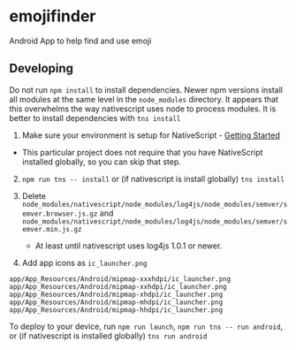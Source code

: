 # emojifinder
Android App to help find and use emoji

## Developing

Do not run `npm install` to install dependencies. Newer npm versions install all modules at the same level in the `node_modules` directory. It appears that this overwhelms the way nativescript uses node to process modules. It is better to install dependencies with `tns install`

1. Make sure your environment is setup for NativeScript - [Getting Started](http://docs.nativescript.org/start/getting-started)
 - This particular project does not require that you have NativeScript installed globally, so you can skip that step.

2. `npm run tns -- install` or (if nativescript is install globally) `tns install`

3. Delete `node_modules/nativescript/node_modules/log4js/node_modules/semver/semver.browser.js.gz` and `node_modules/nativescript/node_modules/log4js/node_modules/semver/semver.min.js.gz`
   - At least until nativescript uses log4js 1.0.1 or newer.

4. Add app icons as `ic_launcher.png`
```
app/App_Resources/Android/mipmap-xxxhdpi/ic_launcher.png
app/App_Resources/Android/mipmap-xxhdpi/ic_launcher.png
app/App_Resources/Android/mipmap-xhdpi/ic_launcher.png
app/App_Resources/Android/mipmap-mhdpi/ic_launcher.png
app/App_Resources/Android/mipmap-hhdpi/ic_launcher.png
```

To deploy to your device, run `npm run launch`, `npm run tns -- run android`, or (if nativescript is installed globally) `tns run android`
